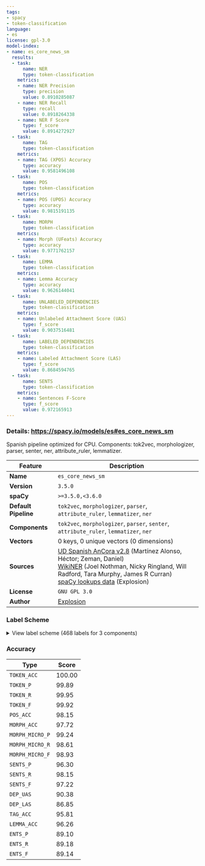 ```yaml
---
tags:
- spacy
- token-classification
language:
- es
license: gpl-3.0
model-index:
- name: es_core_news_sm
  results:
  - task:
      name: NER
      type: token-classification
    metrics:
    - name: NER Precision
      type: precision
      value: 0.8910285087
    - name: NER Recall
      type: recall
      value: 0.8918264338
    - name: NER F Score
      type: f_score
      value: 0.8914272927
  - task:
      name: TAG
      type: token-classification
    metrics:
    - name: TAG (XPOS) Accuracy
      type: accuracy
      value: 0.9581496108
  - task:
      name: POS
      type: token-classification
    metrics:
    - name: POS (UPOS) Accuracy
      type: accuracy
      value: 0.9815191135
  - task:
      name: MORPH
      type: token-classification
    metrics:
    - name: Morph (UFeats) Accuracy
      type: accuracy
      value: 0.9771762157
  - task:
      name: LEMMA
      type: token-classification
    metrics:
    - name: Lemma Accuracy
      type: accuracy
      value: 0.9626144041
  - task:
      name: UNLABELED_DEPENDENCIES
      type: token-classification
    metrics:
    - name: Unlabeled Attachment Score (UAS)
      type: f_score
      value: 0.9037516481
  - task:
      name: LABELED_DEPENDENCIES
      type: token-classification
    metrics:
    - name: Labeled Attachment Score (LAS)
      type: f_score
      value: 0.8684594765
  - task:
      name: SENTS
      type: token-classification
    metrics:
    - name: Sentences F-Score
      type: f_score
      value: 0.972165913
---
```

### Details: https://spacy.io/models/es#es_core_news_sm

Spanish pipeline optimized for CPU. Components: tok2vec, morphologizer, parser, senter, ner, attribute_ruler, lemmatizer.

| Feature | Description |
| --- | --- |
| **Name** | `es_core_news_sm` |
| **Version** | `3.5.0` |
| **spaCy** | `>=3.5.0,<3.6.0` |
| **Default Pipeline** | `tok2vec`, `morphologizer`, `parser`, `attribute_ruler`, `lemmatizer`, `ner` |
| **Components** | `tok2vec`, `morphologizer`, `parser`, `senter`, `attribute_ruler`, `lemmatizer`, `ner` |
| **Vectors** | 0 keys, 0 unique vectors (0 dimensions) |
| **Sources** | [UD Spanish AnCora v2.8](https://github.com/UniversalDependencies/UD_Spanish-AnCora) (Martínez Alonso, Héctor; Zeman, Daniel)<br />[WikiNER](https://figshare.com/articles/Learning_multilingual_named_entity_recognition_from_Wikipedia/5462500) (Joel Nothman, Nicky Ringland, Will Radford, Tara Murphy, James R Curran)<br />[spaCy lookups data](https://github.com/explosion/spacy-lookups-data) (Explosion) |
| **License** | `GNU GPL 3.0` |
| **Author** | [Explosion](https://explosion.ai) |

### Label Scheme

<details>

<summary>View label scheme (468 labels for 3 components)</summary>

| Component | Labels |
| --- | --- |
| **`morphologizer`** | `Definite=Def\|Gender=Masc\|Number=Sing\|POS=DET\|PronType=Art`, `Gender=Masc\|Number=Sing\|POS=NOUN`, `Definite=Def\|Gender=Masc\|Number=Sing\|POS=ADP\|PronType=Art`, `Gender=Masc\|Number=Sing\|POS=ADJ`, `POS=ADP`, `Definite=Def\|Gender=Fem\|Number=Plur\|POS=DET\|PronType=Art`, `POS=PROPN`, `Case=Acc\|POS=PRON\|Person=3\|PrepCase=Npr\|PronType=Prs\|Reflex=Yes`, `Mood=Ind\|Number=Sing\|POS=VERB\|Person=3\|Tense=Past\|VerbForm=Fin`, `POS=VERB\|VerbForm=Inf`, `Gender=Fem\|Number=Sing\|POS=DET\|PronType=Dem`, `Gender=Fem\|Number=Sing\|POS=NOUN`, `Gender=Fem\|Number=Plur\|POS=NOUN`, `Gender=Fem\|Number=Plur\|POS=DET\|PronType=Ind`, `POS=PRON\|PronType=Int,Rel`, `Mood=Sub\|Number=Plur\|POS=VERB\|Person=3\|Tense=Pres\|VerbForm=Fin`, `Definite=Def\|Gender=Fem\|Number=Sing\|POS=DET\|PronType=Art`, `POS=SCONJ`, `POS=NOUN`, `Definite=Def\|Gender=Masc\|Number=Plur\|POS=DET\|PronType=Art`, `Number=Plur\|POS=NOUN`, `Gender=Masc\|Number=Plur\|POS=DET\|PronType=Ind`, `Gender=Masc\|Number=Plur\|POS=NOUN`, `POS=PUNCT\|PunctType=Peri`, `Mood=Ind\|Number=Sing\|POS=VERB\|Person=3\|Tense=Pres\|VerbForm=Fin`, `POS=PUNCT\|PunctType=Comm`, `Case=Acc\|Gender=Fem\|Number=Sing\|POS=VERB\|Person=3\|PrepCase=Npr\|PronType=Prs\|VerbForm=Inf`, `Mood=Ind\|Number=Plur\|POS=AUX\|Person=3\|Tense=Pres\|VerbForm=Fin`, `Gender=Masc\|Number=Sing\|POS=VERB\|Tense=Past\|VerbForm=Part`, `Number=Plur\|POS=ADJ`, `POS=CCONJ`, `Gender=Masc\|Number=Plur\|POS=PRON\|PronType=Ind`, `POS=ADV`, `Mood=Ind\|Number=Plur\|POS=VERB\|Person=3\|Tense=Fut\|VerbForm=Fin`, `Gender=Masc\|NumType=Card\|Number=Plur\|POS=DET\|PronType=Dem`, `Mood=Ind\|Number=Sing\|POS=AUX\|Person=3\|Tense=Pres\|VerbForm=Fin`, `Number=Sing\|POS=ADJ`, `Gender=Masc\|Number=Plur\|POS=ADJ\|VerbForm=Part`, `Gender=Masc\|Number=Plur\|POS=PRON\|PronType=Tot`, `POS=PRON\|PronType=Ind`, `POS=ADV\|Polarity=Neg`, `Case=Acc\|Gender=Masc\|Number=Sing\|POS=PRON\|Person=3\|PrepCase=Npr\|PronType=Prs`, `Gender=Fem\|Number=Sing\|POS=ADJ`, `Mood=Ind\|Number=Plur\|POS=VERB\|Person=3\|Tense=Past\|VerbForm=Fin`, `Number=Plur\|POS=PRON\|PronType=Int,Rel`, `POS=PUNCT\|PunctType=Quot`, `POS=PUNCT`, `Gender=Masc\|Number=Sing\|POS=ADJ\|VerbForm=Part`, `POS=PUNCT\|PunctSide=Ini\|PunctType=Brck`, `POS=PUNCT\|PunctSide=Fin\|PunctType=Brck`, `NumForm=Digit\|NumType=Card\|POS=NUM`, `NumType=Card\|POS=NUM`, `POS=VERB\|VerbForm=Ger`, `Definite=Ind\|Gender=Masc\|Number=Sing\|POS=DET\|PronType=Art`, `Gender=Masc\|Number=Sing\|POS=DET\|PronType=Dem`, `Gender=Fem\|NumType=Ord\|Number=Plur\|POS=ADJ`, `Number=Sing\|POS=DET\|Person=3\|Poss=Yes\|PronType=Prs`, `Number=Sing\|POS=NOUN`, `Gender=Masc\|Number=Plur\|POS=ADJ`, `Mood=Ind\|Number=Sing\|POS=AUX\|Person=3\|Tense=Fut\|VerbForm=Fin`, `Gender=Fem\|Number=Sing\|POS=ADJ\|VerbForm=Part`, `Mood=Ind\|Number=Plur\|POS=VERB\|Person=3\|Tense=Pres\|VerbForm=Fin`, `Degree=Cmp\|POS=ADV`, `POS=AUX\|VerbForm=Inf`, `Number=Plur\|POS=DET\|PronType=Ind`, `Number=Plur\|POS=DET\|PronType=Dem`, `POS=PRON\|Person=3\|PrepCase=Npr\|PronType=Prs\|Reflex=Yes`, `Degree=Cmp\|Number=Sing\|POS=ADJ`, `Mood=Ind\|Number=Sing\|POS=VERB\|Person=3\|Tense=Fut\|VerbForm=Fin`, `Case=Acc\|POS=VERB\|Person=3\|PrepCase=Npr\|PronType=Prs\|Reflex=Yes\|VerbForm=Inf`, `Degree=Sup\|Gender=Masc\|Number=Plur\|POS=ADJ`, `Definite=Ind\|Gender=Fem\|Number=Sing\|POS=DET\|PronType=Art`, `AdvType=Tim\|POS=NOUN`, `Gender=Masc\|Number=Sing\|POS=PRON\|PronType=Ind`, `NumType=Card\|Number=Plur\|POS=NUM`, `Case=Acc\|Gender=Masc\|Number=Sing\|POS=VERB\|Person=3\|PrepCase=Npr\|PronType=Prs\|VerbForm=Inf`, `NumForm=Digit\|POS=NOUN`, `Number=Sing\|POS=PRON\|PronType=Dem`, `Number=Plur\|POS=DET\|Person=3\|Poss=Yes\|PronType=Prs`, `Gender=Fem\|Number=Plur\|POS=ADJ`, `Gender=Fem\|Number=Plur\|POS=PRON\|PronType=Ind`, `Gender=Masc\|Number=Plur\|POS=DET\|PronType=Tot`, `Mood=Ind\|Number=Sing\|POS=VERB\|Person=3\|Tense=Imp\|VerbForm=Fin`, `Mood=Ind\|Number=Plur\|POS=AUX\|Person=3\|Tense=Past\|VerbForm=Fin`, `Gender=Masc\|Number=Plur\|POS=VERB\|Tense=Past\|VerbForm=Part`, `Gender=Masc\|NumType=Ord\|Number=Sing\|POS=ADJ`, `Gender=Masc\|NumType=Ord\|Number=Plur\|POS=ADJ`, `Gender=Masc\|Number=Plur\|POS=DET\|PronType=Dem`, `Gender=Masc\|Number=Sing\|POS=AUX\|Tense=Past\|VerbForm=Part`, `Number=Sing\|POS=DET\|PronType=Tot`, `Gender=Fem\|Number=Sing\|POS=PRON\|PronType=Ind`, `Case=Dat\|POS=PRON\|Person=3\|PrepCase=Npr\|PronType=Prs\|Reflex=Yes`, `Mood=Ind\|Number=Sing\|POS=AUX\|Person=1\|Tense=Pres\|VerbForm=Fin`, `Mood=Ind\|Number=Sing\|POS=VERB\|Person=1\|Tense=Pres\|VerbForm=Fin`, `Degree=Cmp\|Number=Plur\|POS=ADJ`, `POS=AUX\|VerbForm=Ger`, `Gender=Fem\|POS=NOUN`, `Gender=Fem\|NumType=Ord\|Number=Sing\|POS=ADJ`, `AdvType=Tim\|POS=ADJ`, `Mood=Ind\|Number=Sing\|POS=AUX\|Person=3\|Tense=Past\|VerbForm=Fin`, `Gender=Fem\|Number=Sing\|POS=VERB\|Tense=Past\|VerbForm=Part`, `Case=Acc\|Gender=Fem\|Number=Sing\|POS=PRON\|Person=3\|PrepCase=Npr\|PronType=Prs`, `Mood=Ind\|Number=Sing\|POS=VERB\|Person=1\|Tense=Imp\|VerbForm=Fin`, `Gender=Fem\|Number=Plur\|POS=ADJ\|VerbForm=Part`, `Gender=Fem\|Number=Plur\|POS=DET\|PronType=Dem`, `Gender=Masc\|Number=Sing\|POS=PRON\|Poss=Yes\|PronType=Int,Rel`, `Number=Sing\|POS=PRON\|PronType=Int,Rel`, `POS=ADJ`, `Mood=Ind\|Number=Sing\|POS=AUX\|Person=1\|Tense=Imp\|VerbForm=Fin`, `Mood=Ind\|Number=Plur\|POS=VERB\|Person=3\|Tense=Imp\|VerbForm=Fin`, `Mood=Ind\|Number=Plur\|POS=AUX\|Person=3\|Tense=Imp\|VerbForm=Fin`, `Mood=Sub\|Number=Sing\|POS=VERB\|Person=3\|Tense=Pres\|VerbForm=Fin`, `Gender=Fem\|Number=Plur\|POS=DET\|PronType=Tot`, `Case=Acc,Nom\|Gender=Masc\|Number=Sing\|POS=PRON\|Person=3\|PronType=Prs`, `Mood=Sub\|Number=Sing\|POS=VERB\|Person=1\|Tense=Pres\|VerbForm=Fin`, `Definite=Ind\|Gender=Fem\|Number=Plur\|POS=DET\|PronType=Art`, `Case=Acc,Nom\|Gender=Fem\|Number=Plur\|POS=PRON\|Person=3\|PronType=Prs`, `Mood=Ind\|Number=Plur\|POS=VERB\|Person=1\|Tense=Pres\|VerbForm=Fin`, `Case=Acc\|Definite=Def\|Gender=Masc\|Number=Sing\|POS=PRON\|Person=3\|PrepCase=Npr\|PronType=Prs`, `POS=SPACE`, `Gender=Fem\|Number=Sing\|POS=PRON\|PronType=Dem`, `Mood=Cnd\|Number=Sing\|POS=VERB\|Person=1\|VerbForm=Fin`, `Gender=Masc\|Number=Sing\|POS=DET\|PronType=Tot`, `Number=Plur\|POS=PRON\|PronType=Ind`, `Gender=Masc\|Number=Sing\|POS=DET\|PronType=Ind`, `Case=Dat\|Number=Sing\|POS=PRON\|Person=3\|PronType=Prs`, `POS=PART`, `Gender=Fem\|Number=Sing\|POS=DET\|PronType=Ind`, `Number=Sing\|POS=DET\|PronType=Ind`, `Gender=Masc\|NumType=Card\|Number=Plur\|POS=DET\|PronType=Ind`, `Mood=Cnd\|Number=Plur\|POS=AUX\|Person=3\|VerbForm=Fin`, `NumForm=Digit\|POS=SYM`, `Mood=Imp\|Number=Sing\|POS=VERB\|Person=2\|VerbForm=Fin`, `Case=Dat\|Number=Sing\|POS=VERB\|Person=3\|PronType=Prs\|VerbForm=Inf`, `Gender=Fem\|Number=Plur\|POS=PRON\|PronType=Dem`, `Mood=Cnd\|Number=Sing\|POS=AUX\|Person=1\|VerbForm=Fin`, `NumForm=Digit\|NumType=Frac\|POS=NUM`, `Gender=Fem\|Number=Sing\|POS=PRON\|Poss=Yes\|PronType=Int,Rel`, `Mood=Sub\|Number=Sing\|POS=AUX\|Person=1\|Tense=Pres\|VerbForm=Fin`, `Mood=Sub\|Number=Sing\|POS=VERB\|Person=1\|Tense=Imp\|VerbForm=Fin`, `Gender=Fem\|Number=Sing\|Number[psor]=Plur\|POS=DET\|Person=1\|Poss=Yes\|PronType=Prs`, `Case=Dat\|Number=Plur\|POS=PRON\|Person=1\|PrepCase=Npr\|PronType=Prs`, `Definite=Ind\|Gender=Masc\|Number=Plur\|POS=DET\|PronType=Art`, `POS=PUNCT\|PunctType=Colo`, `Mood=Sub\|Number=Plur\|POS=AUX\|Person=3\|Tense=Pres\|VerbForm=Fin`, `Mood=Imp\|Number=Plur\|POS=VERB\|Person=3\|VerbForm=Fin`, `Gender=Fem\|Number=Sing\|POS=DET\|PronType=Neg`, `Gender=Masc\|Number=Sing\|POS=PRON\|PronType=Dem`, `Case=Acc\|Gender=Masc\|Number=Plur\|POS=PRON\|Person=3\|PrepCase=Npr\|PronType=Prs`, `Case=Acc\|Gender=Fem\|Number=Plur\|POS=PRON\|Person=3\|PrepCase=Npr\|PronType=Prs`, `Gender=Fem\|Number=Plur\|POS=VERB\|Tense=Past\|VerbForm=Part`, `Case=Acc\|Gender=Fem\|Number=Sing\|POS=AUX\|Person=3\|PrepCase=Npr\|PronType=Prs\|VerbForm=Inf`, `Number=Sing\|POS=PRON\|PronType=Neg`, `POS=PUNCT\|PunctType=Semi`, `Case=Dat\|Number=Plur\|POS=PRON\|Person=3\|PronType=Prs`, `Number=Sing\|POS=PRON\|PronType=Ind`, `Mood=Sub\|Number=Plur\|POS=VERB\|Person=3\|Tense=Imp\|VerbForm=Fin`, `Case=Acc,Nom\|Gender=Masc\|Number=Plur\|POS=PRON\|Person=3\|PronType=Prs`, `POS=INTJ`, `Gender=Masc\|NumType=Card\|Number=Sing\|POS=PRON\|PronType=Dem`, `Mood=Ind\|Number=Plur\|POS=AUX\|Person=3\|Tense=Fut\|VerbForm=Fin`, `Degree=Sup\|Gender=Masc\|Number=Sing\|POS=ADJ`, `Mood=Ind\|Number=Plur\|POS=AUX\|Person=1\|Tense=Pres\|VerbForm=Fin`, `Number=Plur\|POS=PRON\|Person=3\|Poss=Yes\|PronType=Prs`, `Case=Dat\|POS=VERB\|Person=3\|PrepCase=Npr\|PronType=Prs\|Reflex=Yes\|VerbForm=Inf`, `POS=PUNCT\|PunctType=Dash`, `Case=Acc\|Number=Plur\|POS=PRON\|Person=1\|PrepCase=Npr\|PronType=Prs`, `Mood=Cnd\|Number=Plur\|POS=VERB\|Person=1\|VerbForm=Fin`, `Gender=Masc\|Number=Sing\|POS=DET\|PronType=Neg`, `Gender=Fem\|NumType=Card\|Number=Plur\|POS=NUM`, `Case=Acc\|Gender=Fem\|Number=Plur\|POS=VERB\|Person=3\|PrepCase=Npr\|PronType=Prs\|VerbForm=Inf`, `Gender=Masc\|Number=Sing\|POS=PRON\|PronType=Tot`, `Gender=Masc\|NumType=Card\|Number=Plur\|POS=NUM`, `Gender=Masc\|POS=NOUN`, `Case=Acc\|Number=Sing\|POS=PRON\|Person=1\|PrepCase=Npr\|PronType=Prs`, `Gender=Fem\|NumType=Card\|Number=Sing\|POS=DET\|PronType=Ind`, `Gender=Fem\|NumType=Card\|Number=Plur\|POS=DET\|PronType=Ind`, `Case=Acc\|POS=VERB\|Person=3\|PrepCase=Npr\|PronType=Prs\|Reflex=Yes\|VerbForm=Ger`, `Mood=Ind\|Number=Sing\|POS=AUX\|Person=3\|Tense=Imp\|VerbForm=Fin`, `POS=NOUN\|VerbForm=Inf`, `Case=Dat\|Number=Plur\|POS=PRON\|Person=1\|PrepCase=Npr\|PronType=Prs\|Reflex=Yes`, `Mood=Ind\|Number=Plur\|POS=AUX\|Person=1\|Tense=Imp\|VerbForm=Fin`, `Mood=Sub\|Number=Sing\|POS=VERB\|Person=3\|Tense=Imp\|VerbForm=Fin`, `Gender=Masc\|Number=Sing\|Number[psor]=Plur\|POS=DET\|Person=1\|Poss=Yes\|PronType=Prs`, `Gender=Masc\|NumType=Card\|Number=Sing\|POS=NUM`, `Mood=Sub\|Number=Sing\|POS=AUX\|Person=1\|Tense=Imp\|VerbForm=Fin`, `Gender=Masc\|Number=Plur\|POS=PRON\|Poss=Yes\|PronType=Int,Rel`, `Case=Acc\|Gender=Masc\|Number=Plur\|POS=VERB\|Person=3\|PrepCase=Npr\|PronType=Prs\|VerbForm=Inf`, `Gender=Fem\|NumType=Card\|Number=Sing\|POS=DET\|PronType=Dem`, `Mood=Imp\|Number=Sing\|POS=VERB\|Person=3\|VerbForm=Fin`, `Mood=Sub\|Number=Plur\|POS=VERB\|Person=1\|Tense=Pres\|VerbForm=Fin`, `Mood=Ind\|Number=Plur\|POS=VERB\|Person=1\|Tense=Fut\|VerbForm=Fin`, `Gender=Masc\|Number=Sing\|POS=PRON\|PronType=Neg`, `Case=Acc\|Number=Plur\|POS=VERB\|Person=1\|PrepCase=Npr\|PronType=Prs\|VerbForm=Inf`, `Case=Nom\|Number=Sing\|POS=PRON\|Person=1\|PronType=Prs`, `Mood=Ind\|Number=Sing\|POS=VERB\|Person=1\|Tense=Past\|VerbForm=Fin`, `Mood=Ind\|Number=Plur\|POS=VERB\|Person=1\|Tense=Past\|VerbForm=Fin`, `Degree=Abs\|Gender=Masc\|Number=Sing\|POS=ADJ`, `Number=Sing\|Number[psor]=Sing\|POS=DET\|Person=1\|Poss=Yes\|PronType=Prs`, `Case=Acc,Nom\|Gender=Masc\|Number=Plur\|POS=PRON\|Person=1\|PronType=Prs`, `Mood=Imp\|Number=Sing\|POS=AUX\|Person=3\|VerbForm=Fin`, `Case=Acc\|Number=Plur\|POS=VERB\|Person=1\|PrepCase=Npr\|PronType=Prs\|Reflex=Yes\|VerbForm=Inf`, `Mood=Sub\|Number=Sing\|POS=AUX\|Person=3\|Tense=Pres\|VerbForm=Fin`, `Gender=Masc\|Number=Sing\|POS=DET\|Person=3\|Poss=Yes\|PronType=Prs`, `Gender=Fem\|Number=Sing\|POS=DET\|PronType=Tot`, `POS=DET\|PronType=Ind`, `POS=DET\|PronType=Int,Rel`, `AdvType=Tim\|POS=ADV`, `POS=VERB\|Person=3\|PrepCase=Npr\|PronType=Prs\|Reflex=Yes\|VerbForm=Inf`, `Mood=Cnd\|Number=Sing\|POS=AUX\|Person=3\|VerbForm=Fin`, `Case=Dat\|Number=Plur\|POS=VERB\|Person=1\|PrepCase=Npr\|PronType=Prs\|VerbForm=Inf`, `POS=PUNCT\|PunctSide=Ini\|PunctType=Qest`, `POS=PUNCT\|PunctSide=Fin\|PunctType=Qest`, `Case=Dat\|Number=Sing\|POS=PRON\|Person=1\|PrepCase=Npr\|PronType=Prs`, `Number=Plur\|Number[psor]=Sing\|POS=DET\|Person=1\|Poss=Yes\|PronType=Prs`, `Gender=Masc\|NumType=Card\|Number=Sing\|POS=DET\|PronType=Ind`, `Mood=Cnd\|Number=Plur\|POS=VERB\|Person=3\|VerbForm=Fin`, `Case=Acc\|Gender=Fem\|Number=Sing\|POS=VERB\|Person=3\|PrepCase=Npr\|PronType=Prs\|VerbForm=Ger`, `Degree=Abs\|Gender=Fem\|Number=Sing\|POS=ADJ`, `Case=Acc\|Number=Plur\|POS=PRON\|Person=1\|PrepCase=Npr\|PronType=Prs\|Reflex=Yes`, `Mood=Sub\|Number=Plur\|POS=VERB\|Person=1\|Tense=Imp\|VerbForm=Fin`, `Case=Acc\|Number=Sing\|POS=PRON\|Person=1\|PrepCase=Npr\|PronType=Prs\|Reflex=Yes`, `POS=PUNCT\|PunctSide=Ini\|PunctType=Excl`, `POS=PUNCT\|PunctSide=Fin\|PunctType=Excl`, `Mood=Cnd\|Number=Sing\|POS=VERB\|Person=3\|VerbForm=Fin`, `Case=Acc\|Mood=Imp\|Number=Sing\|POS=VERB\|Person=3\|PrepCase=Npr\|PronType=Prs\|Reflex=Yes\|VerbForm=Fin`, `Gender=Fem\|Number=Sing\|POS=PRON\|PronType=Tot`, `Gender=Masc\|Number=Plur\|Number[psor]=Plur\|POS=DET\|Person=1\|Poss=Yes\|PronType=Prs`, `Mood=Imp\|Number=Plur\|POS=VERB\|Person=1\|VerbForm=Fin`, `Gender=Masc\|NumType=Card\|Number=Plur\|POS=PRON\|PronType=Ind`, `Gender=Masc\|NumType=Card\|Number=Sing\|POS=PRON\|PronType=Ind`, `Gender=Masc\|Number=Plur\|POS=PRON\|PronType=Dem`, `Case=Dat\|Number=Plur\|POS=VERB\|Person=3\|PronType=Prs\|VerbForm=Inf`, `Degree=Abs\|Gender=Masc\|NumType=Card\|Number=Plur\|POS=DET\|PronType=Ind`, `Case=Acc\|Number=Sing\|POS=PRON\|Person=1\|PrepCase=Pre\|PronType=Prs`, `Case=Dat\|Mood=Imp\|Number=Plur\|POS=VERB\|Person=3\|PrepCase=Npr\|PronType=Prs\|Reflex=Yes\|VerbForm=Fin`, `Definite=Ind\|Gender=Fem\|NumType=Card\|Number=Sing\|POS=DET\|PronType=Art`, `Gender=Fem\|NumType=Card\|Number=Sing\|POS=NUM`, `Case=Acc\|Gender=Fem\|Number=Plur\|POS=VERB\|Person=1,3\|PrepCase=Npr\|PronType=Prs\|Reflex=Yes\|VerbForm=Inf`, `Case=Dat\|Number=Sing\|POS=PRON\|Person=1\|PrepCase=Npr\|PronType=Prs\|Reflex=Yes`, `Mood=Sub\|Number=Plur\|POS=AUX\|Person=3\|Tense=Imp\|VerbForm=Fin`, `Gender=Fem\|Number=Plur\|Number[psor]=Plur\|POS=DET\|Person=1\|Poss=Yes\|PronType=Prs`, `POS=SCONJ\|PronType=Int,Rel`, `Case=Acc,Dat\|Gender=Masc\|Number=Sing\|POS=VERB\|Person=3\|PrepCase=Npr\|PronType=Prs\|VerbForm=Inf`, `Case=Acc\|POS=PRON\|Person=3\|PrepCase=Pre\|PronType=Prs\|Reflex=Yes`, `Mood=Ind\|Number=Sing\|POS=VERB\|Person=2\|Tense=Pres\|VerbForm=Fin`, `Case=Dat\|Number=Sing\|POS=VERB\|Person=1\|PrepCase=Npr\|PronType=Prs\|VerbForm=Inf`, `NumType=Card\|Number=Sing\|POS=DET\|PronType=Ind`, `Mood=Ind\|Number=Plur\|POS=VERB\|Person=1\|Tense=Imp\|VerbForm=Fin`, `Case=Acc\|Number=Sing\|POS=PRON\|Person=2\|PrepCase=Npr\|PronType=Prs`, `Case=Dat\|POS=PRON\|Person=3\|PrepCase=Npr\|PronType=Prs`, `POS=VERB\|Person=3\|PrepCase=Npr\|PronType=Prs\|Reflex=Yes\|VerbForm=Ger`, `Case=Acc,Nom\|Gender=Fem\|Number=Sing\|POS=PRON\|Person=3\|PronType=Prs`, `Number=Sing\|POS=DET\|PronType=Dem`, `Case=Acc,Dat\|Gender=Masc\|Number=Sing\|POS=VERB\|Person=3\|PrepCase=Npr\|PronType=Prs\|Reflex=Yes\|VerbForm=Inf`, `Mood=Sub\|Number=Sing\|POS=AUX\|Person=3\|Tense=Imp\|VerbForm=Fin`, `POS=SYM`, `Gender=Fem\|Number=Sing\|POS=PRON\|PronType=Neg`, `Case=Acc\|Gender=Masc\|Number=Sing\|POS=VERB\|Person=3\|PrepCase=Npr\|PronType=Prs\|VerbForm=Ger`, `Degree=Sup\|Gender=Fem\|Number=Sing\|POS=ADJ`, `Case=Dat\|POS=VERB\|Person=3\|PrepCase=Npr\|PronType=Prs\|Reflex=Yes\|VerbForm=Ger`, `Case=Nom\|Number=Sing\|POS=PRON\|Person=2\|PronType=Prs`, `Number=Sing\|Number[psor]=Sing\|POS=DET\|Person=2\|Poss=Yes\|PronType=Prs`, `Case=Acc\|Mood=Imp\|Number=Plur\|POS=VERB\|Person=3\|PrepCase=Npr\|PronType=Prs\|Reflex=Yes\|VerbForm=Fin`, `Case=Acc\|Gender=Masc\|Mood=Imp\|Number=Sing\|POS=VERB\|Person=2,3\|PrepCase=Npr\|PronType=Prs\|VerbForm=Fin`, `Mood=Ind\|Number=Sing\|POS=AUX\|Person=1\|Tense=Fut\|VerbForm=Fin`, `Case=Acc\|Number=Sing\|POS=VERB\|Person=1\|PrepCase=Npr\|PronType=Prs\|Reflex=Yes\|VerbForm=Inf`, `Gender=Masc\|Number=Sing\|Number[psor]=Sing\|POS=PRON\|Person=1\|Poss=Yes\|PronType=Ind`, `Case=Acc,Nom\|Number=Sing\|POS=PRON\|Person=2\|Polite=Form\|PronType=Prs`, `Case=Dat\|Mood=Imp\|Number=Sing\|POS=VERB\|Person=3\|PrepCase=Npr\|PronType=Prs\|Reflex=Yes\|VerbForm=Fin`, `Case=Acc\|Gender=Masc\|Number=Plur\|POS=VERB\|Person=3\|PrepCase=Npr\|PronType=Prs\|VerbForm=Ger`, `Gender=Masc\|NumType=Card\|Number=Sing\|POS=PRON\|PronType=Int,Rel`, `Gender=Fem\|NumType=Card\|Number=Plur\|POS=PRON\|PronType=Ind`, `Case=Dat\|Number=Plur\|POS=VERB\|Person=1\|PrepCase=Npr\|PronType=Prs\|VerbForm=Ger`, `Case=Acc,Dat\|POS=PRON\|Person=3\|PrepCase=Npr\|PronType=Prs\|Reflex=Yes`, `Mood=Ind\|Number=Plur\|POS=VERB\|Person=2\|Tense=Pres\|VerbForm=Fin`, `Case=Dat\|Number=Sing\|POS=PRON\|Person=2\|PrepCase=Npr\|PronType=Prs`, `Mood=Cnd\|Number=Sing\|POS=VERB\|Person=2\|VerbForm=Fin`, `Case=Acc\|Number=Sing\|POS=VERB\|Person=1\|PrepCase=Npr\|PronType=Prs\|VerbForm=Inf`, `Mood=Ind\|Number=Sing\|POS=VERB\|Person=1\|Tense=Fut\|VerbForm=Fin`, `Mood=Cnd\|Number=Plur\|POS=AUX\|Person=1\|VerbForm=Fin`, `NumType=Card\|Number=Plur\|POS=PRON\|PronType=Ind`, `Gender=Masc\|NumType=Card\|Number=Sing\|POS=DET\|PronType=Dem`, `Degree=Abs\|Gender=Masc\|Number=Sing\|POS=DET\|PronType=Ind`, `Gender=Fem\|Number=Plur\|POS=PRON\|Poss=Yes\|PronType=Int,Rel`, `Mood=Ind\|Number=Sing\|POS=AUX\|Person=1\|Tense=Past\|VerbForm=Fin`, `Case=Acc,Nom\|Number=Plur\|POS=PRON\|Person=2\|Polite=Form\|PronType=Prs`, `Mood=Imp\|Number=Sing\|POS=AUX\|Person=2\|VerbForm=Fin`, `Case=Dat\|Number=Sing\|POS=VERB\|Person=2\|PrepCase=Npr\|PronType=Prs\|VerbForm=Inf`, `Gender=Fem\|Number=Sing\|Number[psor]=Sing\|POS=PRON\|Person=2\|Poss=Yes\|PronType=Ind`, `NumType=Card\|Number=Sing\|POS=NUM`, `Mood=Ind\|Number=Sing\|POS=VERB\|Person=2\|Tense=Past\|VerbForm=Fin`, `Mood=Ind\|Number=Sing\|POS=AUX\|Person=2\|Tense=Imp\|VerbForm=Fin`, `Mood=Ind\|Number=Sing\|POS=AUX\|Person=2\|Tense=Pres\|VerbForm=Fin`, `Case=Com\|Number=Sing\|POS=PRON\|Person=2\|PrepCase=Pre\|PronType=Prs`, `Mood=Ind\|Number=Sing\|POS=VERB\|Person=2\|Tense=Imp\|VerbForm=Fin`, `Case=Acc\|Number=Sing\|POS=PRON\|Person=2\|PrepCase=Npr\|PronType=Prs\|Reflex=Yes`, `Number=Sing\|POS=PRON\|Person=2\|PrepCase=Npr\|PronType=Prs\|Reflex=Yes`, `Case=Acc\|Number=Sing\|POS=PRON\|Person=2\|PrepCase=Pre\|PronType=Prs`, `Mood=Cnd\|Number=Sing\|POS=AUX\|Person=2\|VerbForm=Fin`, `Mood=Sub\|Number=Sing\|POS=AUX\|Person=2\|Tense=Pres\|VerbForm=Fin`, `Number=Sing\|POS=NOUN\|VerbForm=Fin`, `Case=Dat\|Number=Sing\|POS=PRON\|Person=2\|PrepCase=Npr\|PronType=Prs\|Reflex=Yes`, `Case=Dat\|Mood=Imp\|Number=Plur,Sing\|POS=VERB\|Person=1,2\|PrepCase=Npr\|PronType=Prs\|VerbForm=Fin`, `Case=Acc\|Mood=Imp\|Number=Sing\|POS=VERB\|Person=2\|PrepCase=Npr\|PronType=Prs\|Reflex=Yes\|VerbForm=Fin`, `Mood=Ind\|Number=Sing\|POS=VERB\|Person=2\|Tense=Fut\|VerbForm=Fin`, `Gender=Fem\|NumType=Card\|Number=Sing\|POS=DET\|PronType=Int,Rel`, `Mood=Sub\|Number=Sing\|POS=VERB\|Person=2\|Tense=Pres\|VerbForm=Fin`, `Mood=Ind\|Number=Sing\|POS=AUX\|Person=2\|Tense=Fut\|VerbForm=Fin`, `Gender=Fem\|Number=Plur\|POS=PRON\|PronType=Tot`, `Gender=Masc\|NumType=Card\|Number=Plur\|POS=DET\|PronType=Int,Rel`, `Case=Dat\|Number=Sing\|POS=VERB\|Person=3\|PronType=Prs\|VerbForm=Ger`, `Number=Sing\|POS=VERB\|VerbForm=Fin`, `POS=VERB\|VerbForm=Fin`, `Degree=Abs\|Gender=Masc\|Number=Plur\|POS=ADJ`, `Degree=Abs\|Gender=Fem\|Number=Plur\|POS=ADJ`, `Case=Acc\|POS=AUX\|Person=3\|PrepCase=Npr\|PronType=Prs\|Reflex=Yes\|VerbForm=Ger`, `Gender=Masc\|Number=Sing\|Number[psor]=Plur\|POS=PRON\|Person=1\|Poss=Yes\|PronType=Prs`, `Mood=Sub\|Number=Plur\|POS=AUX\|Person=1\|Tense=Imp\|VerbForm=Fin`, `Gender=Fem\|NumType=Card\|Number=Plur\|POS=DET\|PronType=Dem`, `Definite=Ind\|Gender=Masc\|NumType=Card\|Number=Sing\|POS=DET\|PronType=Art`, `Degree=Sup\|Gender=Fem\|Number=Plur\|POS=ADJ`, `Number=Plur\|POS=PRON\|PronType=Dem`, `Case=Acc,Dat\|Gender=Masc\|Number=Plur\|POS=PRON\|Person=2\|PrepCase=Npr\|PronType=Prs`, `Case=Acc\|Gender=Fem\|Number=Plur\|POS=VERB\|Person=3\|PrepCase=Npr\|PronType=Prs\|VerbForm=Ger`, `Gender=Masc\|Number=Sing\|POS=AUX\|VerbForm=Fin`, `POS=AUX\|Person=3\|PrepCase=Npr\|PronType=Prs\|Reflex=Yes\|VerbForm=Inf`, `Mood=Ind\|Number=Plur\|POS=AUX\|Person=1\|Tense=Past\|VerbForm=Fin`, `Gender=Masc\|NumType=Card\|Number=Sing\|POS=DET\|PronType=Int,Rel`, `Gender=Masc\|Number=Plur\|POS=DET\|Person=3\|Poss=Yes\|PronType=Prs`, `Case=Acc\|Mood=Imp\|Number=Sing\|POS=VERB\|Person=1,3\|PrepCase=Npr\|PronType=Prs\|VerbForm=Fin`, `Gender=Masc\|NumType=Card\|Number=Plur\|POS=PRON\|PronType=Int,Rel`, `Gender=Masc\|Number=Sing\|POS=PRON\|Person=3\|Poss=Yes\|PronType=Prs`, `Case=Acc\|POS=AUX\|Person=3\|PrepCase=Npr\|PronType=Prs\|Reflex=Yes\|VerbForm=Inf`, `Case=Acc,Dat\|Gender=Masc\|Number=Sing\|POS=VERB\|Person=1,3\|PrepCase=Npr\|PronType=Prs\|Reflex=Yes\|VerbForm=Inf`, `Number=Plur\|POS=VERB\|Person=1\|PrepCase=Npr\|PronType=Prs\|Reflex=Yes\|VerbForm=Inf`, `Case=Acc,Dat\|Gender=Fem\|Number=Plur\|POS=VERB\|Person=3\|PrepCase=Npr\|PronType=Prs\|Reflex=Yes\|VerbForm=Inf`, `Mood=Imp\|Number=Sing\|POS=VERB\|Person=2\|PrepCase=Npr\|PronType=Prs\|Reflex=Yes\|VerbForm=Fin`, `Gender=Masc\|Number=Sing\|Number[psor]=Sing\|POS=DET\|Person=1\|Poss=Yes\|PronType=Ind`, `Mood=Ind\|POS=VERB\|Person=3\|Tense=Pres\|VerbForm=Fin`, `Case=Dat\|Number=Sing\|POS=VERB\|Person=1\|PrepCase=Npr\|PronType=Prs\|Reflex=Yes\|VerbForm=Inf`, `Definite=Def\|Foreign=Yes\|POS=DET\|PronType=Art`, `Case=Dat\|Number=Plur\|POS=PRON\|Person=2\|PrepCase=Npr\|PronType=Prs`, `Gender=Masc\|NumType=Card\|Number=Plur\|POS=PRON\|PronType=Dem`, `Gender=Fem\|Number=Sing\|POS=DET\|Person=3\|Poss=Yes\|PronType=Prs`, `Mood=Sub\|Number=Plur\|POS=VERB\|Person=2\|Tense=Pres\|VerbForm=Fin`, `Case=Acc\|Number=Sing\|POS=VERB\|Person=2\|PrepCase=Npr\|PronType=Prs\|Reflex=Yes\|VerbForm=Inf`, `Mood=Sub\|Number=Plur\|POS=AUX\|Person=1\|Tense=Pres\|VerbForm=Fin`, `Mood=Ind\|Number=Plur\|POS=AUX\|Person=1\|Tense=Fut\|VerbForm=Fin`, `Number=Sing\|POS=PRON\|Person=3\|Poss=Yes\|PronType=Prs`, `Definite=Def\|Gender=Fem\|Number=Sing\|POS=ADP\|PronType=Art`, `Case=Acc\|Number=Sing\|POS=VERB\|Person=2\|PrepCase=Npr\|PronType=Prs\|PunctType=Quot\|VerbForm=Inf`, `Case=Dat\|Number=Plur\|POS=VERB\|Person=1\|PrepCase=Npr\|PronType=Prs\|Reflex=Yes\|VerbForm=Inf`, `Case=Com\|POS=PRON\|Person=3\|PrepCase=Pre\|PronType=Prs\|Reflex=Yes`, `NumForm=Digit\|NumType=Frac\|POS=SYM`, `Number=Sing\|POS=VERB\|Person=1\|PrepCase=Npr\|PronType=Prs\|Reflex=Yes\|VerbForm=Inf`, `Case=Dat\|Number=Sing\|POS=AUX\|Person=3\|PronType=Prs\|VerbForm=Inf`, `Case=Acc\|Gender=Masc\|Number=Sing\|POS=AUX\|Person=3\|PrepCase=Npr\|PronType=Prs\|VerbForm=Inf`, `Case=Dat\|POS=AUX\|Person=3\|PrepCase=Npr\|PronType=Prs\|Reflex=Yes\|VerbForm=Inf`, `Gender=Fem\|NumType=Card\|Number=Sing\|POS=PRON\|PronType=Ind`, `Case=Acc,Dat\|Gender=Masc\|Number=Plur,Sing\|POS=VERB\|Person=1,3\|PrepCase=Npr\|PronType=Prs\|Reflex=Yes\|VerbForm=Inf`, `Gender=Masc\|Mood=Ind\|Number=Sing\|POS=VERB\|Person=3\|Tense=Pres\|VerbForm=Fin`, `Case=Acc\|Gender=Masc\|Number=Plur\|POS=PRON\|Person=1\|PrepCase=Npr\|PronType=Prs\|Reflex=Yes`, `Case=Acc,Dat\|Gender=Masc\|Number=Sing\|POS=VERB\|Person=3\|PrepCase=Npr\|PronType=Prs\|VerbForm=Ger`, `Gender=Fem\|Number=Sing\|Number[psor]=Sing\|POS=PRON\|Person=1\|Poss=Yes\|PronType=Ind`, `Case=Dat\|Number=Plur\|POS=VERB\|Person=2\|PrepCase=Npr\|PronType=Prs\|Reflex=Yes\|VerbForm=Inf`, `Case=Acc\|Number=Plur\|POS=VERB\|Person=2\|PrepCase=Npr\|PronType=Prs\|VerbForm=Inf`, `Number=Sing\|POS=PRON\|PronType=Tot`, `Mood=Ind\|Number=Plur\|POS=AUX\|Person=2\|Tense=Pres\|VerbForm=Fin`, `Case=Dat\|Number=Plur\|POS=VERB\|Person=3\|PronType=Prs\|VerbForm=Ger`, `NumType=Card\|Number=Plur\|POS=DET\|PronType=Ind`, `POS=PRON\|PronType=Dem`, `Number=Sing\|POS=PRON\|Person=1\|PrepCase=Npr\|PronType=Prs\|Reflex=Yes`, `POS=AUX\|VerbForm=Fin`, `Gender=Fem\|NumType=Card\|Number=Plur\|POS=PRON\|PronType=Int,Rel`, `Gender=Fem\|Number=Sing\|Number[psor]=Plur\|POS=DET\|Person=2\|Poss=Yes\|PronType=Prs`, `Gender=Fem\|Number=Plur\|Number[psor]=Plur\|POS=PRON\|Person=1\|Poss=Yes\|PronType=Prs`, `Case=Acc\|Gender=Fem\|Number=Plur\|POS=AUX\|Person=3\|PrepCase=Npr\|PronType=Prs\|VerbForm=Inf`, `Case=Acc\|Gender=Masc\|Number=Plur\|POS=AUX\|Person=3\|PrepCase=Npr\|PronType=Prs\|VerbForm=Inf`, `Case=Acc,Dat\|Gender=Fem\|Number=Sing\|POS=VERB\|Person=3\|PrepCase=Npr\|PronType=Prs\|Reflex=Yes\|VerbForm=Inf`, `AdvType=Tim\|Gender=Masc\|Number=Sing\|POS=NOUN`, `Gender=Fem\|Number=Sing\|Number[psor]=Plur\|POS=PRON\|Person=1\|Poss=Yes\|PronType=Prs`, `Mood=Ind\|Number=Sing\|POS=AUX\|Person=3\|Tense=Pres\|Typo=Yes\|VerbForm=Fin`, `Gender=Fem\|NumType=Card\|Number=Sing\|POS=PRON\|PronType=Dem`, `Case=Acc\|POS=PRON\|Person=3\|PrepCase=Npr\|PronType=Prs`, `Gender=Fem\|Number=Sing\|Number[psor]=Sing\|POS=DET\|Person=1\|Poss=Yes\|PronType=Ind`, `Gender=Masc\|Number=Sing\|Number[psor]=Sing\|POS=PRON\|Person=2\|Poss=Yes\|PronType=Ind`, `Gender=Fem\|Number=Plur\|POS=PRON\|Person=3\|Poss=Yes\|PronType=Prs`, `Definite=Def\|Gender=Masc\|Number=Plur\|POS=ADP\|PronType=Art`, `Gender=Masc\|Number=Plur\|POS=DET\|PronType=Art`, `Gender=Masc\|Number=Sing\|POS=NOUN\|VerbForm=Part`, `Case=Acc\|Gender=Masc\|Number=Sing\|POS=AUX\|Person=3\|PrepCase=Npr\|PronType=Prs\|VerbForm=Ger`, `Case=Acc,Dat\|Number=Plur\|POS=VERB\|Person=3\|PrepCase=Npr\|PronType=Prs\|Reflex=Yes\|VerbForm=Inf`, `Gender=Masc\|Number=Sing\|POS=DET\|Person=3\|Poss=Yes\|PronType=Ind`, `Case=Acc\|Number=Sing\|POS=VERB\|Person=1\|PrepCase=Npr\|PronType=Prs\|Reflex=Yes\|VerbForm=Ger`, `Case=Acc,Dat\|Number=Sing\|POS=PRON\|Person=2\|PrepCase=Npr\|PronType=Prs`, `Case=Acc\|Gender=Masc\|Mood=Imp\|Number=Plur\|POS=VERB\|Person=1,3\|PrepCase=Npr\|PronType=Prs\|VerbForm=Fin`, `Number=Plur\|POS=PRON\|Person=1\|PrepCase=Npr\|PronType=Prs\|Reflex=Yes`, `Gender=Fem\|Number=Sing\|POS=PRON\|Person=1\|Poss=Yes\|PronType=Prs`, `Case=Com\|Number=Sing\|POS=PRON\|Person=1\|PrepCase=Pre\|PronType=Prs`, `POS=X`, `Case=Acc,Dat\|Number=Plur\|POS=PRON\|Person=1\|PrepCase=Npr\|PronType=Prs`, `Case=Com\|POS=PRON\|Person=3\|PronType=Prs\|Reflex=Yes`, `Case=Acc,Dat\|Number=Sing\|POS=VERB\|Person=3\|PrepCase=Npr\|PronType=Prs\|Reflex=Yes\|VerbForm=Inf`, `Case=Acc,Dat\|Number=Sing\|POS=PRON\|Person=1\|PrepCase=Npr\|PronType=Prs`, `Case=Acc\|Gender=Masc\|Mood=Imp\|Number=Plur,Sing\|POS=VERB\|Person=1,3\|PrepCase=Npr\|PronType=Prs\|VerbForm=Fin`, `Case=Acc\|Number=Plur\|POS=PRON\|Person=2\|PrepCase=Npr\|PronType=Prs`, `Number=Sing\|POS=AUX\|Person=1\|PrepCase=Npr\|PronType=Prs\|Reflex=Yes\|VerbForm=Inf`, `Case=Acc\|Gender=Masc\|Mood=Imp\|Number=Sing\|POS=VERB\|Person=3\|PrepCase=Npr\|PronType=Prs\|VerbForm=Fin`, `Mood=Imp\|Number=Plur\|POS=VERB\|Person=2\|VerbForm=Fin`, `Gender=Masc\|Number=Plur\|POS=PRON\|Person=2\|Poss=Yes\|PronType=Ind`, `Case=Dat\|Mood=Imp\|Number=Sing\|POS=VERB\|Person=3\|PronType=Prs\|VerbForm=Fin`, `Gender=Fem\|Number=Sing\|POS=PRON\|Person=3\|Poss=Yes\|PronType=Prs`, `Case=Dat\|Mood=Imp\|Number=Sing\|POS=VERB\|Person=1,3\|PrepCase=Npr\|PronType=Prs\|VerbForm=Fin`, `Gender=Fem\|Number=Plur\|POS=DET\|Person=3\|Poss=Yes\|PronType=Prs`, `Gender=Fem\|Number=Plur\|Number[psor]=Plur\|POS=DET\|Person=2\|Poss=Yes\|PronType=Prs`, `Case=Dat\|Number=Sing\|POS=VERB\|Person=2\|PrepCase=Npr\|PronType=Prs\|Reflex=Yes\|VerbForm=Inf`, `Number=Plur\|Number[psor]=Sing\|POS=DET\|Person=2\|Poss=Yes\|PronType=Prs`, `POS=NOUN\|PunctType=Comm`, `Degree=Cmp\|POS=ADJ`, `Gender=Masc\|POS=ADJ`, `Degree=Abs\|Gender=Masc\|NumType=Card\|Number=Plur\|POS=PRON\|PronType=Ind`, `POS=PRON\|PronType=Neg`, `Case=Acc,Dat\|Gender=Fem\|Number=Sing\|POS=VERB\|Person=3\|PrepCase=Npr\|PronType=Prs\|VerbForm=Inf`, `Case=Acc\|Number=Plur\|POS=VERB\|Person=1\|PrepCase=Npr\|PronType=Prs\|Reflex=Yes\|VerbForm=Ger`, `Case=Dat\|Number=Sing\|POS=VERB\|Person=3\|PrepCase=Npr\|PronType=Prs\|VerbForm=Ger`, `Gender=Fem\|Number=Sing\|POS=DET\|Person=3\|Poss=Yes\|PronType=Ind`, `Number=Sing\|POS=DET\|PronType=Int,Rel`, `Definite=Def\|Foreign=Yes\|Gender=Fem\|Number=Sing\|POS=DET\|PronType=Art`, `Foreign=Yes\|POS=NOUN`, `Foreign=Yes\|POS=ADP`, `Foreign=Yes\|POS=CCONJ`, `Foreign=Yes\|POS=PROPN` |
| **`parser`** | `ROOT`, `acl`, `advcl`, `advmod`, `amod`, `appos`, `aux`, `case`, `cc`, `ccomp`, `compound`, `conj`, `cop`, `csubj`, `dep`, `det`, `expl:impers`, `expl:pass`, `expl:pv`, `fixed`, `flat`, `iobj`, `mark`, `nmod`, `nsubj`, `nummod`, `obj`, `obl`, `parataxis`, `punct`, `xcomp` |
| **`ner`** | `LOC`, `MISC`, `ORG`, `PER` |

</details>

### Accuracy

| Type | Score |
| --- | --- |
| `TOKEN_ACC` | 100.00 |
| `TOKEN_P` | 99.89 |
| `TOKEN_R` | 99.95 |
| `TOKEN_F` | 99.92 |
| `POS_ACC` | 98.15 |
| `MORPH_ACC` | 97.72 |
| `MORPH_MICRO_P` | 99.24 |
| `MORPH_MICRO_R` | 98.61 |
| `MORPH_MICRO_F` | 98.93 |
| `SENTS_P` | 96.30 |
| `SENTS_R` | 98.15 |
| `SENTS_F` | 97.22 |
| `DEP_UAS` | 90.38 |
| `DEP_LAS` | 86.85 |
| `TAG_ACC` | 95.81 |
| `LEMMA_ACC` | 96.26 |
| `ENTS_P` | 89.10 |
| `ENTS_R` | 89.18 |
| `ENTS_F` | 89.14 |